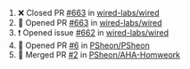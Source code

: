 <!--START_SECTION:activity-->
1. ❌ Closed PR [#663](https://github.com/wired-labs/wired/pull/663) in [wired-labs/wired](https://github.com/wired-labs/wired)
2. 💪 Opened PR [#663](https://github.com/wired-labs/wired/pull/663) in [wired-labs/wired](https://github.com/wired-labs/wired)
3. ❗️ Opened issue [#662](https://github.com/wired-labs/wired/issues/662) in [wired-labs/wired](https://github.com/wired-labs/wired)
4. 💪 Opened PR [#6](https://github.com/PSheon/PSheon/pull/6) in [PSheon/PSheon](https://github.com/PSheon/PSheon)
5. 🎉 Merged PR [#2](https://github.com/PSheon/AHA-Homweork/pull/2) in [PSheon/AHA-Homweork](https://github.com/PSheon/AHA-Homweork)
<!--END_SECTION:activity-->

